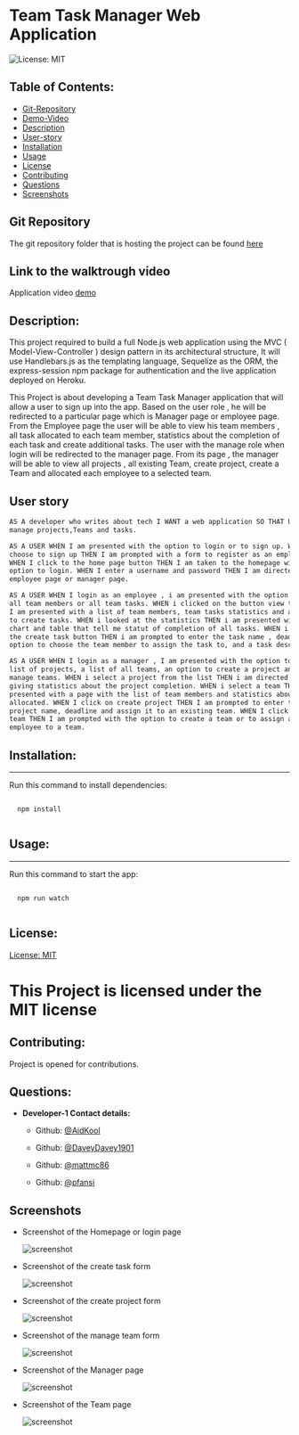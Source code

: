 # Team Task Manager Web Application

![License: MIT](https://img.shields.io/badge/License-MIT-blue)

## Table of Contents:

- [Git-Repository](#git-repository)
- [Demo-Video](#walktrough-video)
- [Description](#description)
- [User-story](#user-story)
- [Installation](#installation)
- [Usage](#usage)
- [License](#license)
- [Contributing](#contributing)
- [Questions](#questions)
- [Screenshots](#screenshots)

## Git Repository

The git repository folder that is hosting the project can be found
[here](https://github.com/AidKool/team-task-manager)

## Link to the walktrough video

Application video [demo]()

## Description:

This project required to build a full Node.js web application using the MVC (
Model-View-Controller ) design pattern in its architectural structure, It will
use Handlebars.js as the templating language, Sequelize as the ORM, the
express-session npm package for authentication and the live application deployed
on Heroku.

This Project is about developing a Team Task Manager application that will allow
a user to sign up into the app. Based on the user role , he will be redirected
to a particular page which is Manager page or employee page. From the Employee
page the user will be able to view his team members , all task allocated to each
team member, statistics about the completion of each task and create additional
tasks. The user with the manage role when login will be redirected to the
manager page. From its page , the manager will be able to view all projects ,
all existing Team, create project, create a Team and allocated each employee to
a selected team.

## User story

```md
AS A developer who writes about tech I WANT a web application SO THAT Users can
manage projects,Teams and tasks.
```

```md
AS A USER WHEN I am presented with the option to login or to sign up. WHEN I
choose to sign up THEN I am prompted with a form to register as an employee.
WHEN I click to the home page button THEN I am taken to the homepage with the
option to login. WHEN I enter a username and password THEN I am directed to an
employee page or manager page.
```

```md
AS A USER WHEN I login as an employee , i am presented with the option to view
all team members or all team tasks. WHEN i clicked on the button view team THEN
I am presented with a list of team members, team tasks statistics and an option
to create tasks. WHEN i looked at the statistics THEN i am presented with a
chart and table that tell me statut of completion of all tasks. WHEN i click on
the create task button THEN i am prompted to enter the task name , deadline, an
option to choose the team member to assign the task to, and a task description.
```

```md
AS A USER WHEN I login as a manager , I am presented with the option to view the
list of projects, a list of all teams, an option to create a project and to
manage teams. WHEN i select a project from the list THEN i am directed to a page
giving statistics about the project completion. WHEN i select a team THEN i am
presented with a page with the list of team members and statistics about tasks
allocated. WHEN I click on create project THEN I am prompted to enter the
project name, deadline and assign it to an existing team. WHEN I click on manage
team THEN I am prompted with the option to create a team or to assign an
employee to a team.
```

## Installation:

---

Run this command to install dependencies:

  <pre><code>
  npm install
  </code></pre>

## Usage:

---

Run this command to start the app:

  <pre><code>
  npm run watch
  </code></pre>

## License:

[License: MIT](https://opensource.org/licenses/MIT)

# This Project is licensed under the MIT license

## Contributing:

Project is opened for contributions.

## Questions:

- **Developer-1 Contact details:**

  - Github: [@AidKool](https://github.com/AidKool)

  - Github: [@DaveyDavey1901](https://github.com/DaveyDavey1901)

  - Github: [@mattmc86](https://github.com/mattmc86)

  - Github: [@pfansi](https://github.com/pfansi)

## Screenshots

- Screenshot of the Homepage or login page

  ![screenshot](./public/img/homepage.JPG)

- Screenshot of the create task form

  ![screenshot](./public/img/create_task_form.JPG)

- Screenshot of the create project form

  ![screenshot](./public/img/create_project_form.JPG)

- Screenshot of the manage team form

  ![screenshot](./public/img/manage_team_form.JPG)

- Screenshot of the Manager page

  ![screenshot](./public/img/managerpage.JPG)

- Screenshot of the Team page

  ![screenshot](./public/img/teampage.JPG)
